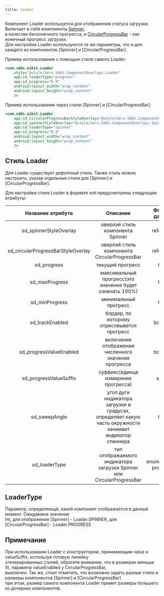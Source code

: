 ```yaml
---
title: Loader
--- 
```


Компонент Loader используется для отображения статуса загрузки. Включает в себя компоненты [Spinner](SpinnerUsage.md),  
в качестве бесконечного прогресса, и [CircularProgressBar](CircularProgressBarUsage.md) - как конечный прогресс загрузки.  
Для настройки Loader используются те же параметры, что и для каждого из компонентов [Spinner] и [CircularProgressBar].  

Пример использования с помощью стиля самого Loader:

```xml
<com.sdds.uikit.Loader
    style="@style/Serv.Sdds.ComponentOverlays.Loader"
    app:sd_loaderType="progress"
    app:sd_progress="0.9"
    android:layout_width="wrap_content"
    android:layout_height="wrap_content"
    />
```

Пример использования через стили [Spinner] и [CircularProgressBar]:

```xml
<com.sdds.uikit.Loader
    app:sd_circularProgressBarStyleOverlay="@style/Serv.Sdds.ComponentOverlays.CircularProgressBarXlAccent"
    app:sd_spinnerStyleOverlay="@style/Serv.Sdds.ComponentOverlays.SpinnerLNegative"
    app:sd_loaderType="spinner"
    app:sd_progress="0.9"
    android:layout_width="wrap_content"
    android:layout_height="wrap_content"
    />
```

## Стиль Loader

Для Loader существует дефолтный стиль. Также стиль можно настроить, указав отдельные стили для [Spinner] и  
[CircularProgressBar].

Для настройки стиля Loader в формате xml предусмотрены следующие атрибуты:

|Название атрибута|Описание|Формат данных|
|:-:|:-:|:-:|
|sd_spinnerStyleOverlay|оверлэй стиль компонента Spinner|reference|
|sd_circularProgressBarStyleOverlay|оверлэй стиль компонента CircularProgressBar|reference|
|sd_progress|текущий прогресс|float|
|sd_maxProgress|максимальный прогресс(это значение будет означать 100%)|float|
|sd_minProgress|минимальный прогресс|float|
|sd_trackEnabled|бордер, по которому отрисовывется прогресс|boolean|
|sd_progressValueEnabled|включение отображения численного значения прогресса|boolean|
|sd_progressValueSuffix|суффикс(единца измерения прогресса)|string|
|sd_sweepAngle|угол дуги индикатора загрузки в градусах, определяет какую часть окружности занимает индикатор спиннера|float|
|sd_loaderType|тип отображаемого индикатора загрузки Spinner или CircularProgressBar|enum(spinner, progress)|

## LoaderType

Параметр, определяющй, какой компонент отображается в данный момент. Ожидаемое значение  
Int,  для отображения [Spinner] - Loader.SPINNER, для [CircularProgressBar] - Loader.PROGRESS

## Примечание

При использовании Loader с конструктором, принимающим value и valueSuffix, используя готовую линейку  
сгенерированных стилей, обратите внимание, что в размерах меньше Xl, параметр valueEnabled у CircularProgressBar,  
выключен.
Так же, стоит отметить, что возможно задать разные стили и размеры компонентов [Spinner] и [CircularProgressBar]  
при этом, размер самого компонента Loader примет размеры большего из дочерних компонентов.
